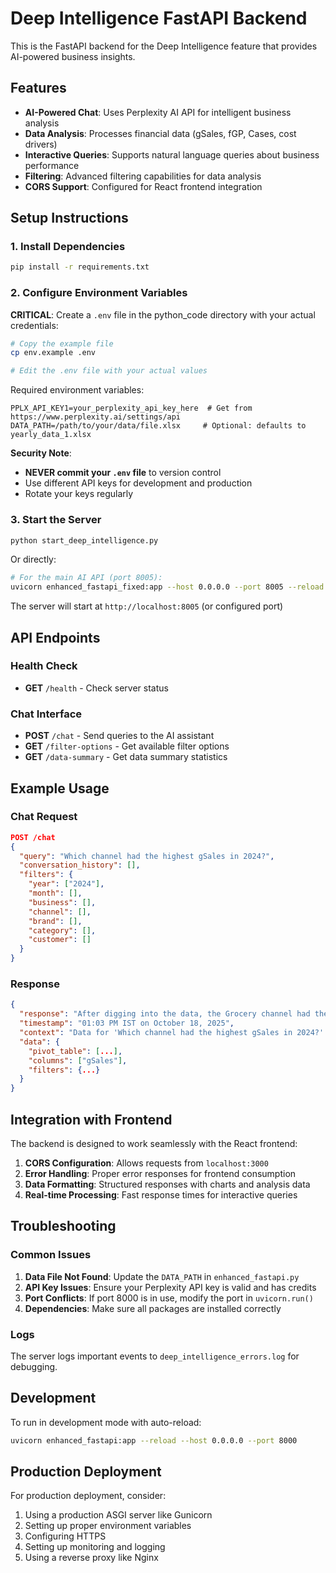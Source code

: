 # Deep Intelligence FastAPI Backend

This is the FastAPI backend for the Deep Intelligence feature that provides AI-powered business insights.

## Features

- **AI-Powered Chat**: Uses Perplexity AI API for intelligent business analysis
- **Data Analysis**: Processes financial data (gSales, fGP, Cases, cost drivers)
- **Interactive Queries**: Supports natural language queries about business performance
- **Filtering**: Advanced filtering capabilities for data analysis
- **CORS Support**: Configured for React frontend integration

## Setup Instructions

### 1. Install Dependencies

```bash
pip install -r requirements.txt
```

### 2. Configure Environment Variables

**CRITICAL**: Create a `.env` file in the python_code directory with your actual credentials:

```bash
# Copy the example file
cp env.example .env

# Edit the .env file with your actual values
```

Required environment variables:
```env
PPLX_API_KEY1=your_perplexity_api_key_here  # Get from https://www.perplexity.ai/settings/api
DATA_PATH=/path/to/your/data/file.xlsx     # Optional: defaults to yearly_data_1.xlsx
```

**Security Note**: 
- **NEVER commit your `.env` file** to version control
- Use different API keys for development and production
- Rotate your keys regularly

### 3. Start the Server

```bash
python start_deep_intelligence.py
```

Or directly:

```bash
# For the main AI API (port 8005):
uvicorn enhanced_fastapi_fixed:app --host 0.0.0.0 --port 8005 --reload
```

The server will start at `http://localhost:8005` (or configured port)

## API Endpoints

### Health Check
- **GET** `/health` - Check server status

### Chat Interface
- **POST** `/chat` - Send queries to the AI assistant
- **GET** `/filter-options` - Get available filter options
- **GET** `/data-summary` - Get data summary statistics

## Example Usage

### Chat Request
```json
POST /chat
{
  "query": "Which channel had the highest gSales in 2024?",
  "conversation_history": [],
  "filters": {
    "year": ["2024"],
    "month": [],
    "business": [],
    "channel": [],
    "brand": [],
    "category": [],
    "customer": []
  }
}
```

### Response
```json
{
  "response": "After digging into the data, the Grocery channel had the highest gSales in 2024 with €2,450,000...",
  "timestamp": "01:03 PM IST on October 18, 2025",
  "context": "Data for 'Which channel had the highest gSales in 2024?'...",
  "data": {
    "pivot_table": [...],
    "columns": ["gSales"],
    "filters": {...}
  }
}
```

## Integration with Frontend

The backend is designed to work seamlessly with the React frontend:

1. **CORS Configuration**: Allows requests from `localhost:3000`
2. **Error Handling**: Proper error responses for frontend consumption
3. **Data Formatting**: Structured responses with charts and analysis data
4. **Real-time Processing**: Fast response times for interactive queries

## Troubleshooting

### Common Issues

1. **Data File Not Found**: Update the `DATA_PATH` in `enhanced_fastapi.py`
2. **API Key Issues**: Ensure your Perplexity API key is valid and has credits
3. **Port Conflicts**: If port 8000 is in use, modify the port in `uvicorn.run()`
4. **Dependencies**: Make sure all packages are installed correctly

### Logs

The server logs important events to `deep_intelligence_errors.log` for debugging.

## Development

To run in development mode with auto-reload:

```bash
uvicorn enhanced_fastapi:app --reload --host 0.0.0.0 --port 8000
```

## Production Deployment

For production deployment, consider:

1. Using a production ASGI server like Gunicorn
2. Setting up proper environment variables
3. Configuring HTTPS
4. Setting up monitoring and logging
5. Using a reverse proxy like Nginx

